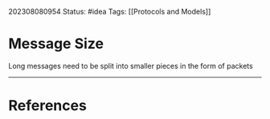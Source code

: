 202308080954
Status: #idea
Tags: [[Protocols and Models]] 
# Message Size

Long messages need to be split into smaller pieces in the form of packets

---
# References